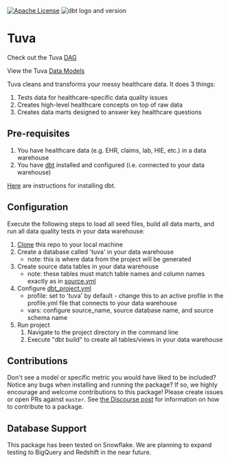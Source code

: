 [![Apache License](https://img.shields.io/badge/License-Apache%202.0-blue.svg)](https://opensource.org/licenses/Apache-2.0) ![dbt logo and version](https://img.shields.io/static/v1?logo=dbt&label=dbt-version&message=0.21.x&color=orange)

# Tuva

Check out the Tuva [DAG](https://tuva-health.github.io/tuva/#!/overview?g_v=1)

View the Tuva [Data Models](https://docs.google.com/spreadsheets/d/1X69EX9L27oSlopV18oLk86QCJG_-Q4XqP8xvzlIAE84/edit?usp=sharing)

Tuva cleans and transforms your messy healthcare data.  It does 3 things:

1. Tests data for healthcare-specific data quality issues
2. Creates high-level healthcare concepts on top of raw data
3. Creates data marts designed to answer key healthcare questions

## Pre-requisites
1. You have healthcare data (e.g. EHR, claims, lab, HIE, etc.) in a data warehouse
2. You have [dbt](https://www.getdbt.com/) installed and configured (i.e. connected to your data warehouse)

[Here](https://docs.getdbt.com/dbt-cli/installation) are instructions for installing dbt.

## Configuration
Execute the following steps to load all seed files, build all data marts, and run all data quality tests in your data warehouse:

1. [Clone](https://docs.github.com/en/repositories/creating-and-managing-repositories/cloning-a-repository) this repo to your local machine
2. Create a database called 'tuva' in your data warehouse
    - note: this is where data from the project will be generated
3. Create source data tables in your data warehouse
    - note: these tables must match table names and column names exactly as in [source.yml](models/source.yml)
4. Configure [dbt_project.yml](/dbt_project.yml)
    - profile: set to 'tuva' by default - change this to an active profile in the profile.yml file that connects to your data warehouse
    - vars: configure source_name, source database name, and source schema name
5. Run project
    1. Navigate to the project directory in the command line
    2. Execute "dbt build" to create all tables/views in your data warehouse

## Contributions
Don't see a model or specific metric you would have liked to be included? Notice any bugs when installing 
and running the package? If so, we highly encourage and welcome contributions to this package! 
Please create issues or open PRs against `master`. See [the Discourse post](https://discourse.getdbt.com/t/contributing-to-a-dbt-package/657) for information on how to contribute to a package.

## Database Support
This package has been tested on Snowflake.  We are planning to expand testing to BigQuery and Redshift in the near future.
